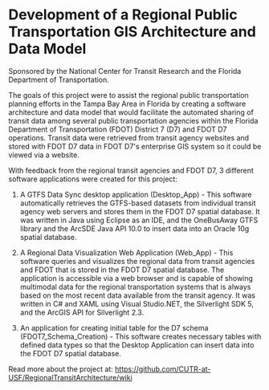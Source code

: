 Development of a Regional Public Transportation GIS Architecture and Data Model
================

Sponsored by the National Center for Transit Research and the Florida Department of Transportation.

The goals of this project were to assist the regional public transportation planning efforts in the Tampa Bay Area 
in Florida by creating a software architecture and data model that would facilitate the automated sharing of transit 
data among several public transportation agencies within the Florida Department of Transportation (FDOT) 
District 7 (D7) and FDOT D7 operations.  Transit data were retrieved from transit agency websites and stored with FDOT 
D7 data in FDOT D7's enterprise GIS system so it could be viewed via a website.

With feedback from the regional transit agencies and FDOT D7, 3 different software applications were created for this project:

1. A GTFS Data Sync desktop application (Desktop_App) - This software automatically retrieves the GTFS-based 
    datasets from individual transit agency web servers and stores them in the FDOT D7 spatial database.  It was 
    written in Java using Eclipse as an IDE, and the OneBusAway GTFS library and the ArcSDE Java API 10.0 to insert 
    data into an Oracle 10g spatial database.
	
2. A Regional Data Visualization Web Application (Web_App) - This software queries and visualizes the regional 
    data from transit agencies and FDOT that is stored in the FDOT D7 spatial database. The application is accessible 
    via a web browser and is capable of showing multimodal data for the regional transportation systems that is always 
    based on the most recent data available from the transit agency.  It was written in C# and XAML using 
    Visual Studio.NET, the Silverlight SDK 5, and the ArcGIS API for Silverlight 2.3.
	
3. An application for creating initial table for the D7 schema (FDOT7_Schema_Creation) - This software creates necessary 
    tables with defined data types so that the Desktop Application can insert data into the FDOT D7 spatial database.

Read more about the project at: https://github.com/CUTR-at-USF/RegionalTransitArchitecture/wiki

